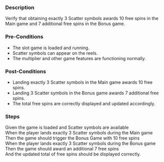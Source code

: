 ### Description
Verify that obtaining exactly 3 Scatter symbols awards 10 free spins in the Main game and 7 additional free spins in the Bonus game.

### Pre-Conditions
- The slot game is loaded and running.
- Scatter symbols can appear on the reels.
- The multiplier and other game features are functioning normally.

### Post-Conditions
- Landing exactly 3 Scatter symbols in the Main game awards 10 free spins.
- Landing 3 Scatter symbols in the Bonus game awards 7 additional free spins.
- The total free spins are correctly displayed and updated accordingly.

### Steps
Given the game is loaded and Scatter symbols are available  
When the player lands exactly 3 Scatter symbols during the Main game  
Then the game should trigger the Bonus Game with 10 free spins  
When the player lands exactly 3 Scatter symbols during the Bonus game  
Then the game should award an additional 7 free spins  
And the updated total of free spins should be displayed correctly.
